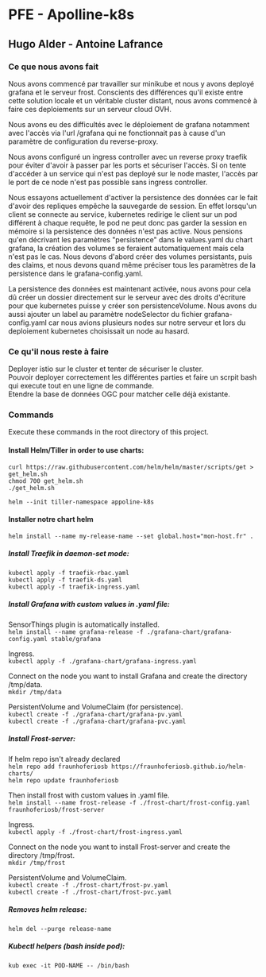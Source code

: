 # PFE - Apolline-k8s
## Hugo Alder - Antoine Lafrance

### Ce que nous avons fait

Nous avons commencé par travailler sur minikube et nous y avons deployé grafana et le serveur frost. Conscients des différences qu'il existe entre cette solution locale et un véritable cluster distant, nous avons commencé à faire ces deploiements sur un serveur cloud OVH.

Nous avons eu des difficultés avec le déploiement de grafana notamment avec l'accès via l'url /grafana qui ne fonctionnait pas à cause d'un paramètre de configuration du reverse-proxy.

Nous avons configuré un ingress controller avec un reverse proxy traefik pour éviter d'avoir à passer par les ports et sécuriser l'accès. Si on tente d'accéder à un service qui n'est pas deployé sur le node master, l'accès par le port de ce node n'est pas possible sans ingress controller.

Nous essayons actuellement d'activer la persistence des données car le fait d'avoir des repliques empêche la sauvegarde de session. En effet lorsqu'un client se connecte au service, kubernetes redirige le client sur un pod différent à chaque requête, le pod ne peut donc pas garder la session en mémoire si la persistence des données n'est pas active. Nous pensions qu'en décrivant les paramètres "persistence" dans le values.yaml du chart grafana, la création des volumes se feraient automatiquement mais cela n'est pas le cas. Nous devons d'abord créer des volumes persistants, puis des claims, et nous devons quand même préciser tous les paramètres de la persistence dans le grafana-config.yaml.

La persistence des données est maintenant activée, nous avons pour cela dû créer un dossier directement sur le serveur avec des droits d'écriture pour que kubernetes puisse y créer son persistenceVolume. Nous avons du aussi ajouter un label au paramètre nodeSelector du fichier grafana-config.yaml car nous avions plusieurs nodes sur notre serveur et lors du deploiement kubernetes choisissait un node au hasard.

### Ce qu'il nous reste à faire

Deployer istio sur le cluster et tenter de sécuriser le cluster.\
Pouvoir deployer correctement les différentes parties et faire un scrpit bash qui execute tout en une ligne de commande.\
Etendre la base de données OGC pour matcher celle déjà existante.

### Commands

Execute these commands in the root directory of this project.

#### Install Helm/Tiller in order to use charts:

`curl https://raw.githubusercontent.com/helm/helm/master/scripts/get > get_helm.sh`\
`chmod 700 get_helm.sh`\
`./get_helm.sh`

`helm --init tiller-namespace appoline-k8s`

#### Installer notre chart helm

`helm install --name my-release-name --set global.host="mon-host.fr" .`

##### Install Traefik in daemon-set mode:
`kubectl apply -f traefik-rbac.yaml`\
`kubectl apply -f traefik-ds.yaml`\
`kubectl apply -f traefik-ingress.yaml`

##### Install Grafana with custom values in .yaml file:
SensorThings plugin is automatically installed.\
`helm install --name grafana-release -f ./grafana-chart/grafana-config.yaml stable/grafana`

Ingress.\
`kubectl apply -f ./grafana-chart/grafana-ingress.yaml`

Connect on the node you want to install Grafana and create the directory /tmp/data.\
`mkdir /tmp/data`

PersistentVolume and VolumeClaim (for persistence).\
`kubectl create -f ./grafana-chart/grafana-pv.yaml`\
`kubectl create -f ./grafana-chart/grafana-pvc.yaml`

##### Install Frost-server:
If helm repo isn't already declared\
`helm repo add fraunhoferiosb https://fraunhoferiosb.github.io/helm-charts/`\
`helm repo update fraunhoferiosb`

Then install frost with custom values in .yaml file.\
`helm install --name frost-release -f ./frost-chart/frost-config.yaml fraunhoferiosb/frost-server`

Ingress.\
`kubectl apply -f ./frost-chart/frost-ingress.yaml`

Connect on the node you want to install Frost-server and create the directory /tmp/frost.\
`mkdir /tmp/frost`

PersistentVolume and VolumeClaim.\
`kubectl create -f ./frost-chart/frost-pv.yaml`\
`kubectl create -f ./frost-chart/frost-pvc.yaml`

##### Removes helm release:
`helm del --purge release-name`

##### Kubectl helpers (bash inside pod):
`kub exec -it POD-NAME -- /bin/bash`
